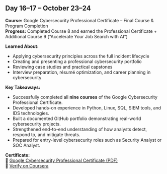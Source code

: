 ## Day 16–17 – October 23–24  

**Course:** Google Cybersecurity Professional Certificate – Final Course & Program Completion  
**Progress:** Completed Course 8 and earned the Professional Certificate + Additional Course 9 (“Accelerate Your Job Search with AI”)  

**Learned About:**  
- Applying cybersecurity principles across the full incident lifecycle  
- Creating and presenting a professional cybersecurity portfolio  
- Reviewing case studies and practical capstones  
- Interview preparation, résumé optimization, and career planning in cybersecurity  

**Key Takeaways:**  
- Successfully completed all **nine courses** of the Google Cybersecurity Professional Certificate.  
- Developed hands-on experience in Python, Linux, SQL, SIEM tools, and IDS technologies.  
- Built a documented GitHub portfolio demonstrating real-world cybersecurity projects.  
- Strengthened end-to-end understanding of how analysts detect, respond to, and mitigate threats.  
- Prepared for entry-level cybersecurity roles such as Security Analyst or SOC Analyst.  

**Certificate:**  
📄 [Google Cybersecurity Professional Certificate (PDF)](../certificates/Google%20Cybersecurity%20Certificate.pdf)  
🔗 [Verify on Coursera](https://coursera.org/verify/professional-cert/XHICX9EPM80O)
